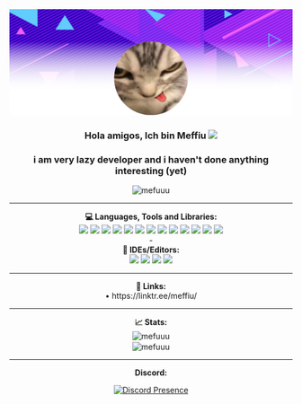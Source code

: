 <div align="center">
  <img src="header2.png">
</div>
<h3 align="center">Hola amigos, Ich bin Meffiu <img src="https://media.giphy.com/media/hvRJCLFzcasrR4ia7z/giphy.gif" width="20px"></h3>
<h3 align="center">i am very lazy developer and i haven't done anything interesting (yet)</h3>
<p align="center"> <img src="https://komarev.com/ghpvc/?username=mefuuu&label=Profile%20views&color=0e75b6&style=flat" alt="mefuuu" /> </p>

<hr>
<div align="center">
  <strong>💻 Languages, Tools and Libraries:</strong>
  <br>
  <img src="https://img.shields.io/badge/-JavaScript-yellow?style=for-the-badge&logo=javascript&logoColor=yellow&labelColor=black">
  <img src="https://img.shields.io/badge/typescript-%2300FFFF.svg?style=for-the-badge&logo=typescript&logoColor=%2300FFFF&labelColor=black">
  <img src="https://img.shields.io/badge/c++-%2300599C.svg?style=for-the-badge&logo=c%2B%2B&logoColor=%2300599C&labelColor=black">
  <img src="https://img.shields.io/badge/php-%23777BB4.svg?style=for-the-badge&logo=php&logoColor=%23777BB4&labelColor=black">
  <img src="https://img.shields.io/badge/lua-%23777BB4.svg?style=for-the-badge&logo=lua&logoColor=%23777BB4&labelColor=black">
  <img src="https://img.shields.io/badge/python-blue?style=for-the-badge&logo=python&logoColor=blue&labelColor=black">
  <img src="https://img.shields.io/badge/-node.js-green?style=for-the-badge&logo=node.js&logoColor=green&labelColor=black">
  <img src="https://img.shields.io/badge/-npm-red?style=for-the-badge&logo=npm&logoColor=red&labelColor=black">
  <img src="https://img.shields.io/badge/-Android-green?style=for-the-badge&logo=android&logoColor=green&labelColor=black">
  <img src="https://img.shields.io/badge/-Linux-white?style=for-the-badge&logo=linux&logoColor=white&labelColor=black">
  <img src="https://img.shields.io/badge/-MongoDB-green?style=for-the-badge&logo=mongodb&logoColor=green&labelColor=black">
  <img src="https://img.shields.io/badge/-MySQL-orange?style=for-the-badge&logo=mysql&logoColor=orange&labelColor=black">
  <img src="https://img.shields.io/badge/Java-white?style=for-the-badge&logo=openjdk&logoColor=white&labelColor=black">
<br>
-
<br>
  <strong>📱 IDEs/Editors:</strong>
    <br>
    <img src="https://img.shields.io/badge/pycharm-white?style=for-the-badge&logo=pycharm&logoColor=white&labelColor=black">
    <img src="https://img.shields.io/badge/sublime%20text-orange?style=for-the-badge&logo=sublimetext&logoColor=orange&labelColor=black">
    <img src="https://img.shields.io/badge/Visual%20Studio%20Code-blue?style=for-the-badge&logo=visual-studio-code&logoColor=blue&labelColor=black">
    <img src="https://img.shields.io/badge/Intellij%20Idea-fff?logo=intellij-idea&style=for-the-badge&logoColor=white&labelColor=black">
  <br>
</div>

<hr>

<div align="center">
  <strong>🔗 Links:</strong>
<br>
• https://linktr.ee/meffiu/ <br>
</div>

<hr>
<div align="center">
  <strong>📈 Stats:</strong>
  <br>
  <img align="center" src="https://github-readme-stats.vercel.app/api/top-langs?username=Meff1u&show_icons=true&locale=en&layout=compact" alt="mefuuu" /><br>
  <img align="center" src="https://github-readme-stats.vercel.app/api?username=Meff1u&show_icons=true&locale=en" alt="mefuuu" />
</div>

<hr>
<div align="center">
  <strong>Discord:</strong>
  
[![Discord Presence](https://lanyard-profile-readme.vercel.app/api/334411435633541121)](https://discord.com/users/334411435633541121)

</div>
